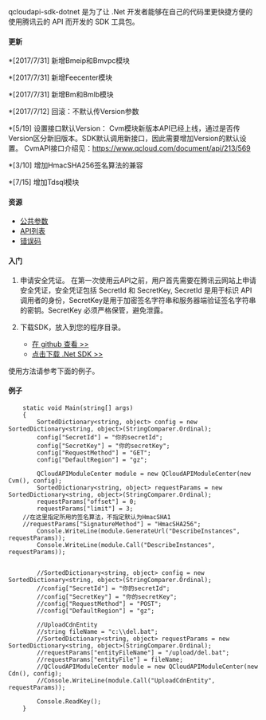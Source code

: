 qcloudapi-sdk-dotnet 是为了让 .Net 开发者能够在自己的代码里更快捷方便的使用腾讯云的 API 而开发的 SDK 工具包。

#### 更新

*[2017/7/31] 新增Bmeip和Bmvpc模块

*[2017/7/31] 新增Feecenter模块

*[2017/7/31] 新增Bm和Bmlb模块

*[2017/7/12] 回滚：不默认传Version参数

*[5/19] 设置接口默认Version： Cvm模块新版本API已经上线，通过是否传Version区分新旧版本。SDK默认调用新接口，因此需要增加Version的默认设置。 CvmAPI接口介绍见：https://www.qcloud.com/document/api/213/569

*[3/10] 增加HmacSHA256签名算法的兼容

*[7/15] 增加Tdsql模块

#### 资源

* [公共参数](http://wiki.qcloud.com/wiki/%E5%85%AC%E5%85%B1%E5%8F%82%E6%95%B0)
* [API列表](http://wiki.qcloud.com/wiki/API)
* [错误码](http://wiki.qcloud.com/wiki/%E9%94%99%E8%AF%AF%E7%A0%81)

#### 入门

1. 申请安全凭证。
在第一次使用云API之前，用户首先需要在腾讯云网站上申请安全凭证，安全凭证包括 SecretId 和 SecretKey, SecretId 是用于标识 API 调用者的身份，SecretKey是用于加密签名字符串和服务器端验证签名字符串的密钥。SecretKey 必须严格保管，避免泄露。

2. 下载SDK，放入到您的程序目录。
	- [在 github 查看 >>](https://github.com/QcloudApi/qcloudapi-sdk-dotnet)
	- [点击下载 .Net SDK >>](https://mc.qcloudimg.com/static/archive/b55098d83c78db530c53fb10f44c3fef/qcloudapi-sdk-dotnet-master.zip)

使用方法请参考下面的例子。

#### 例子

        static void Main(string[] args)
        {
            SortedDictionary<string, object> config = new SortedDictionary<string, object>(StringComparer.Ordinal);
		    config["SecretId"] = "你的secretId";
		    config["SecretKey"] = "你的secretKey";
            config["RequestMethod"] = "GET";
		    config["DefaultRegion"] = "gz";

            QCloudAPIModuleCenter module = new QCloudAPIModuleCenter(new Cvm(), config);
            SortedDictionary<string, object> requestParams = new SortedDictionary<string, object>(StringComparer.Ordinal);
            requestParams["offset"] = 0;
            requestParams["limit"] = 3;
	    //在这里指定所用的签名算法，不指定默认为HmacSHA1
	    //requestParams["SignatureMethod"] = "HmacSHA256";
            Console.WriteLine(module.GenerateUrl("DescribeInstances", requestParams));
            Console.WriteLine(module.Call("DescribeInstances", requestParams));


            //SortedDictionary<string, object> config = new SortedDictionary<string, object>(StringComparer.Ordinal);
            //config["SecretId"] = "你的secretId";
            //config["SecretKey"] = "你的secretKey";
            //config["RequestMethod"] = "POST";
            //config["DefaultRegion"] = "gz";

            //UploadCdnEntity
            //string fileName = "c:\\del.bat";
            //SortedDictionary<string, object> requestParams = new SortedDictionary<string, object>(StringComparer.Ordinal);
            //requestParams["entityFileName"] = "/upload/del.bat";
            //requestParams["entityFile"] = fileName;
            //QCloudAPIModuleCenter module = new QCloudAPIModuleCenter(new Cdn(), config);
            //Console.WriteLine(module.Call("UploadCdnEntity", requestParams));

            Console.ReadKey();
        }

